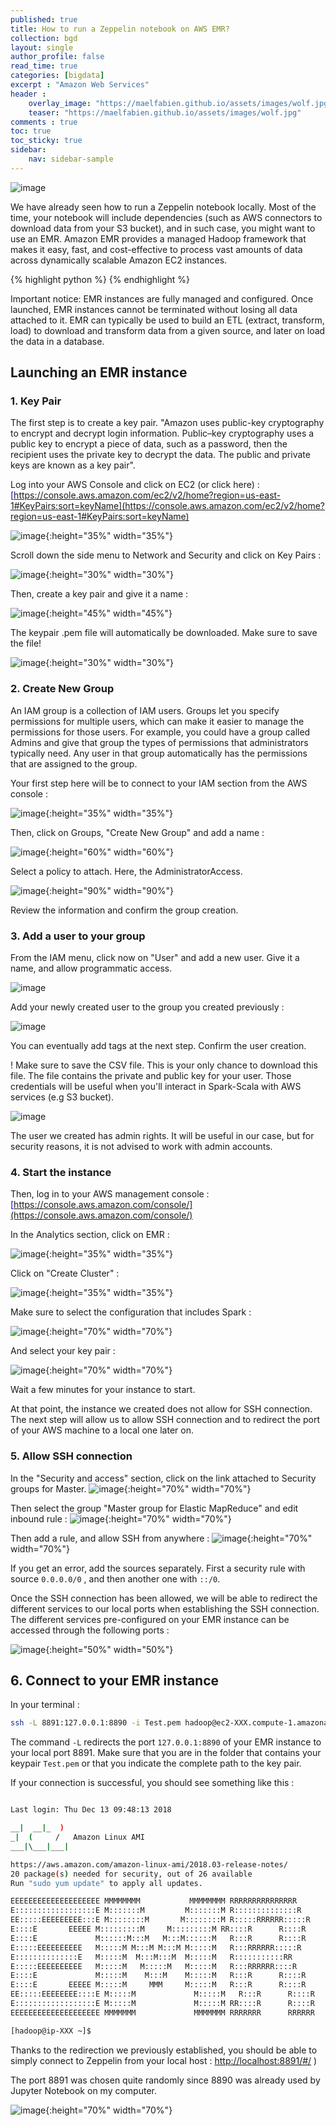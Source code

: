 ```yaml
---
published: true
title: How to run a Zeppelin notebook on AWS EMR?
collection: bgd
layout: single
author_profile: false
read_time: true
categories: [bigdata]
excerpt : "Amazon Web Services"
header :
    overlay_image: "https://maelfabien.github.io/assets/images/wolf.jpg"
    teaser: "https://maelfabien.github.io/assets/images/wolf.jpg"
comments : true
toc: true
toc_sticky: true
sidebar:
    nav: sidebar-sample
---
```


![image](https://maelfabien.github.io/assets/images/zep_emr.jpg)

We have already seen how to run a Zeppelin notebook locally. Most of the time, your notebook will include dependencies (such as AWS connectors to download data from your S3 bucket), and in such case, you might want to use an EMR. Amazon EMR provides a managed Hadoop framework that makes it easy, fast, and cost-effective to process vast amounts of data across dynamically scalable Amazon EC2 instances.

{% highlight python %}
{% endhighlight %}

Important notice: EMR instances are fully managed and configured. Once launched, EMR instances cannot be terminated without losing all data attached to it. EMR can typically be used to build an ETL (extract, transform, load) to download and transform data from a given source, and later on load the data in a database.

## Launching an EMR instance

### 1. Key Pair

The first step is to create a key pair. "Amazon uses public-key cryptography to encrypt and decrypt login information. Public–key cryptography uses a public key to encrypt a piece of data, such as a password, then the recipient uses the private key to decrypt the data. The public and private keys are known as a key pair". 

Log into your AWS Console and click on EC2 (or click here) : <span style="color:blue">[https://console.aws.amazon.com/ec2/v2/home?region=us-east-1#KeyPairs:sort=keyName](https://console.aws.amazon.com/ec2/v2/home?region=us-east-1#KeyPairs:sort=keyName)</span>

![image](https://maelfabien.github.io/assets/images/EMR0.jpg){:height="35%" width="35%"}

Scroll down the side menu to Network and Security and click on Key Pairs :

![image](https://maelfabien.github.io/assets/images/key.jpg){:height="30%" width="30%"}

Then, create a key pair and give it a name :

![image](https://maelfabien.github.io/assets/images/key2.jpg){:height="45%" width="45%"}

The keypair .pem file will automatically be downloaded. Make sure to save the file!

![image](https://maelfabien.github.io/assets/images/key3.jpg){:height="30%" width="30%"}

### 2. Create New Group

An IAM group is a collection of IAM users. Groups let you specify permissions for multiple users, which can make it easier to manage the permissions for those users. For example, you could have a group called Admins and give that group the types of permissions that administrators typically need. Any user in that group automatically has the permissions that are assigned to the group.

Your first step here will be to connect to your IAM section from the AWS console :

![image](https://maelfabien.github.io/assets/images/iam1.jpg){:height="35%" width="35%"}

Then, click on Groups, "Create New Group" and add a name :

![image](https://maelfabien.github.io/assets/images/iam2.jpg){:height="60%" width="60%"}

Select a policy to attach. Here, the AdministratorAccess.

![image](https://maelfabien.github.io/assets/images/iam3.jpg){:height="90%" width="90%"}

Review the information and confirm the group creation.

### 3. Add a user to your group

From the IAM menu, click now on "User" and add a new user. Give it a name, and allow programmatic access.

![image](https://maelfabien.github.io/assets/images/iam4.jpg)

Add your newly created user to the group you created previously :

![image](https://maelfabien.github.io/assets/images/iam5.jpg)

You can eventually add tags at the next step. Confirm the user creation. 

! Make sure to save the CSV file. This is your only chance to download this file. The file contains the private and public key for your user. Those credentials will be useful when you'll interact in Spark-Scala with AWS services (e.g S3 bucket).

![image](https://maelfabien.github.io/assets/images/iam6.jpg)

The user we created has admin rights. It will be useful in our case, but for security reasons, it is not advised to work with admin accounts. 

### 4. Start the instance

Then, log in to your AWS management console : <span style="color:blue">[https://console.aws.amazon.com/console/](https://console.aws.amazon.com/console/)</span>

In the Analytics section, click on EMR :

![image](https://maelfabien.github.io/assets/images/EMR1.v){:height="35%" width="35%"}

Click on "Create Cluster" :

![image](https://maelfabien.github.io/assets/images/EMR2.jpg){:height="35%" width="35%"}

Make sure to select the configuration that includes Spark :

![image](https://maelfabien.github.io/assets/images/EMR3.jpg){:height="70%" width="70%"}

And select your key pair :

![image](https://maelfabien.github.io/assets/images/key4.jpg){:height="70%" width="70%"}

Wait a few minutes for your instance to start. 

At that point, the instance we created does not allow for SSH connection. The next step will allow us to allow SSH connection and to redirect the port of your AWS machine to a local one later on. 

### 5. Allow SSH connection

In the "Security and access" section, click on the link attached to Security groups for Master.
![image](https://maelfabien.github.io/assets/images/ssh1.jpg){:height="70%" width="70%"}

Then select the group "Master group for Elastic MapReduce" and edit inbound rule :
![image](https://maelfabien.github.io/assets/images/ssh2.jpg){:height="70%" width="70%"}

Then add a rule, and allow SSH from anywhere :
![image](https://maelfabien.github.io/assets/images/ssh3.jpg){:height="70%" width="70%"}

If you get an error, add the sources separately. First a security rule with source ``` 0.0.0.0/0 ``` , and then another one with ``` ::/0 ```.

Once the SSH connection has been allowed, we will be able to redirect the different services to our local ports when establishing the SSH connection. The different services pre-configured on your EMR instance can be accessed through the following ports :

![image](https://maelfabien.github.io/assets/images/ssh4.jpg){:height="50%" width="50%"}

## 6. Connect to your EMR instance

In your terminal :

``` bash
ssh -L 8891:127.0.0.1:8890 -i Test.pem hadoop@ec2-XXX.compute-1.amazonaws.com 
```

The command ``` -L ``` redirects the port  ``` 127.0.0.1:8890 ```  of your EMR instance to your local port 8891. Make sure that you are in the folder that contains your keypair  ``` Test.pem ``` or that you indicate the complete path to the key pair.

If your connection is successful, you should see something like this :
```bash

Last login: Thu Dec 13 09:48:13 2018

__|  __|_  )
_|  (     /   Amazon Linux AMI
___|\___|___|

https://aws.amazon.com/amazon-linux-ami/2018.03-release-notes/
20 package(s) needed for security, out of 26 available
Run "sudo yum update" to apply all updates.

EEEEEEEEEEEEEEEEEEEE MMMMMMMM           MMMMMMMM RRRRRRRRRRRRRRR    
E::::::::::::::::::E M:::::::M         M:::::::M R::::::::::::::R   
EE:::::EEEEEEEEE:::E M::::::::M       M::::::::M R:::::RRRRRR:::::R 
E::::E       EEEEE M:::::::::M     M:::::::::M RR::::R      R::::R
E::::E             M::::::M:::M   M:::M::::::M   R:::R      R::::R
E:::::EEEEEEEEEE   M:::::M M:::M M:::M M:::::M   R:::RRRRRR:::::R 
E::::::::::::::E   M:::::M  M:::M:::M  M:::::M   R:::::::::::RR   
E:::::EEEEEEEEEE   M:::::M   M:::::M   M:::::M   R:::RRRRRR::::R  
E::::E             M:::::M    M:::M    M:::::M   R:::R      R::::R
E::::E       EEEEE M:::::M     MMM     M:::::M   R:::R      R::::R
EE:::::EEEEEEEE::::E M:::::M             M:::::M   R:::R      R::::R
E::::::::::::::::::E M:::::M             M:::::M RR::::R      R::::R
EEEEEEEEEEEEEEEEEEEE MMMMMMM             MMMMMMM RRRRRRR      RRRRRR

[hadoop@ip-XXX ~]$ 
```

Thanks to the redirection we previously established, you should be able to simply connect to Zeppelin from your local host : <span style="color:blue">[http://localhost:8891/#/](http://localhost:8891/#/)</span> )

The port 8891 was chosen quite randomly since 8890 was already used by Jupyter Notebook on my computer.

![image](https://maelfabien.github.io/assets/images/zeppelin.jpg){:height="70%" width="70%"}